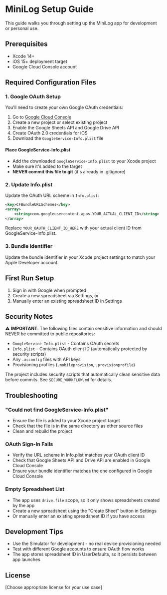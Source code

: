 # MiniLog Setup Guide

This guide walks you through setting up the MiniLog app for development or personal use.

## Prerequisites

- Xcode 14+
- iOS 15+ deployment target
- Google Cloud Console account

## Required Configuration Files

### 1. Google OAuth Setup

You'll need to create your own Google OAuth credentials:

1. Go to [Google Cloud Console](https://console.cloud.google.com/)
2. Create a new project or select existing project
3. Enable the Google Sheets API and Google Drive API
4. Create OAuth 2.0 credentials for iOS
5. Download the `GoogleService-Info.plist` file

#### Place GoogleService-Info.plist
- Add the downloaded `GoogleService-Info.plist` to your Xcode project
- Make sure it's added to the target
- **NEVER commit this file to git** (it's already in .gitignore)

### 2. Update Info.plist

Update the OAuth URL scheme in `Info.plist`:

```xml
<key>CFBundleURLSchemes</key>
<array>
    <string>com.googleusercontent.apps.YOUR_ACTUAL_CLIENT_ID</string>
</array>
```

Replace `YOUR_OAUTH_CLIENT_ID_HERE` with your actual client ID from GoogleService-Info.plist.

### 3. Bundle Identifier

Update the bundle identifier in your Xcode project settings to match your Apple Developer account.

## First Run Setup

1. Sign in with Google when prompted
2. Create a new spreadsheet via Settings, or
3. Manually enter an existing spreadsheet ID in Settings

## Security Notes

⚠️ **IMPORTANT**: The following files contain sensitive information and should NEVER be committed to public repositories:

- `GoogleService-Info.plist` - Contains OAuth secrets
- `Info.plist` - Contains OAuth client ID (automatically protected by security scripts)
- Any `.xcconfig` files with API keys
- Provisioning profiles (`.mobileprovision`, `.provisionprofile`)

The project includes security scripts that automatically clean sensitive data before commits. See `SECURE_WORKFLOW.md` for details.

## Troubleshooting

### "Could not find GoogleService-Info.plist"
- Ensure the file is added to your Xcode project target
- Check that the file is in the same directory as other source files
- Clean and rebuild the project

### OAuth Sign-In Fails
- Verify the URL scheme in Info.plist matches your OAuth client ID
- Check that Google Sheets API and Drive API are enabled in Google Cloud Console
- Ensure your bundle identifier matches the one configured in Google Cloud Console

### Empty Spreadsheet List
- The app uses `drive.file` scope, so it only shows spreadsheets created by the app
- Create a new spreadsheet using the "Create Sheet" button in Settings
- Or manually enter an existing spreadsheet ID if you have access

## Development Tips

- Use the Simulator for development - no real device provisioning needed
- Test with different Google accounts to ensure OAuth flow works
- The app stores spreadsheet ID in UserDefaults, so it persists between app launches

## License

[Choose appropriate license for your use case]